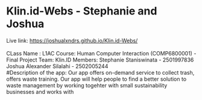 # Klin.id-Webs - Stephanie and Joshua
Live link: https://joshualxndrs.github.io/Klin.id-Webs/
<br>
<br>
CLass Name : L1AC
Course: Human Computer Interaction (COMP6800001) - Final Project
Team: Klin.ID
Members:
Stephanie Staniswinata - 2501997836
Joshua Alexander Silalahi - 2502005244
<br>
#Description of the app:
Our app offers on-demand service to collect trash, offers waste training. Our app will help people to find a better solution to waste management by working togehter with small sustainability businesses and works with 
